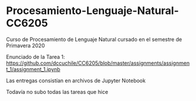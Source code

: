 # Procesamiento-Lenguaje-Natural-CC6205

Curso de Procesamiento de Lenguaje Natural cursado en el semestre de Primavera 2020


Enunciado de la Tarea 1:
https://github.com/dccuchile/CC6205/blob/master/assignments/assignment_1/assignment_1.ipynb

Las entregas consistían en archivos de Jupyter Notebook

Todavía no subo todas las tareas que hice
